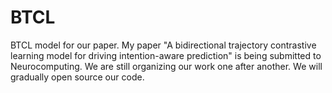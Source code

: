 # BTCL
BTCL model for our paper.
My paper "A bidirectional trajectory contrastive learning model for driving intention-aware prediction" is being submitted to Neurocomputing.
We are still organizing our work one after another. We will gradually open source our code.
